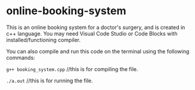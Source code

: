# online-booking-system

This is an online booking system for a doctor's surgery, and is created in c++ language. 
You may need Visual Code Studio or Code Blocks with installed/functioning compiler.

You can also compile and run this code on the terminal using the following commands:

`g++ booking_system.cpp` //this is for compiling the file.

`./a.out` //this is for running the file.
